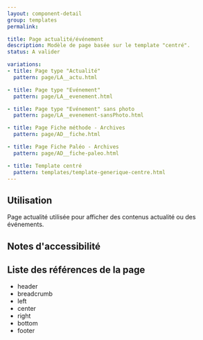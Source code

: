 ```yaml
---
layout: component-detail
group: templates
permalink:

title: Page actualité/événement
description: Modèle de page basée sur le template "centré".
status: A valider

variations:
- title: Page type "Actualité"
  pattern: page/LA__actu.html

- title: Page type "Evénement"
  pattern: page/LA__evenement.html

- title: Page type "Evénement" sans photo
  pattern: page/LA__evenement-sansPhoto.html

- title: Page Fiche méthode - Archives
  pattern: page/AD__fiche.html

- title: Page Fiche Paléo - Archives
  pattern: page/AD__fiche-paleo.html

- title: Template centré
  pattern: templates/template-generique-centre.html
---
```

## Utilisation

Page actualité utilisée pour afficher des contenus actualité ou des événements.

## Notes d'accessibilité



## Liste des références de la page

* header
* breadcrumb
* left
* center
* right
* bottom
* footer

